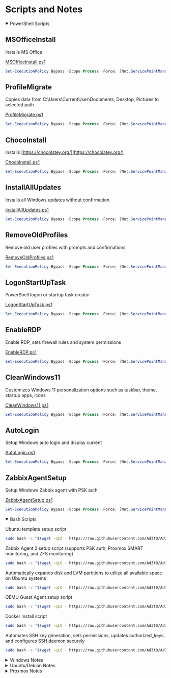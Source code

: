# Scripts and Notes

<link rel="shortcut icon" type="image/x-icon" href="favicon.ico">
<script src="assets/js/copy-button.js"></script>

<details open="false">
<summary markdown="span"> PowerShell Scripts</summary>

## MSOfficeInstall

Installs MS Office

[MSOfficeInstall.ps1](https://raw.githubusercontent.com/Ad3t0/Ad3t0/master/powershell/MSOfficeInstall.ps1)

```powershell
Set-ExecutionPolicy Bypass -Scope Process -Force; [Net.ServicePointManager]::SecurityProtocol = [Net.SecurityProtocolType]::Tls12; iex ((New-Object System.Net.WebClient).DownloadString('https://raw.githubusercontent.com/Ad3t0/Ad3t0/master/powershell/MSOfficeInstall.ps1'))
```

## ProfileMigrate

Copies data from C:\Users\CurrentUser\Documents, Desktop, Pictures to selected path

[ProfileMigrate.ps1](https://raw.githubusercontent.com/Ad3t0/Ad3t0/master/powershell/ProfileMigrate.ps1)

```powershell
Set-ExecutionPolicy Bypass -Scope Process -Force; [Net.ServicePointManager]::SecurityProtocol = [Net.SecurityProtocolType]::Tls12; iex ((New-Object System.Net.WebClient).DownloadString('https://raw.githubusercontent.com/Ad3t0/Ad3t0/master/powershell/ProfileMigrate.ps1'))
```

## ChocoInstall

Installs [https://chocolatey.org/](https://chocolatey.org/)

[ChocoInstall.ps1](https://raw.githubusercontent.com/Ad3t0/Ad3t0/master/powershell/ChocoInstall.ps1)

```powershell
Set-ExecutionPolicy Bypass -Scope Process -Force; [Net.ServicePointManager]::SecurityProtocol = [Net.SecurityProtocolType]::Tls12; iex ((New-Object System.Net.WebClient).DownloadString('https://raw.githubusercontent.com/Ad3t0/Ad3t0/master/powershell/ChocoInstall.ps1'))
```

## InstallAllUpdates

Installs all Windows updates without confirmation

[InstallAllUpdates.ps1](https://raw.githubusercontent.com/Ad3t0/Ad3t0/master/powershell/InstallAllUpdates.ps1)

```powershell
Set-ExecutionPolicy Bypass -Scope Process -Force; [Net.ServicePointManager]::SecurityProtocol = [Net.SecurityProtocolType]::Tls12; iex ((New-Object System.Net.WebClient).DownloadString('https://raw.githubusercontent.com/Ad3t0/Ad3t0/master/powershell/InstallAllUpdates.ps1'))
```

## RemoveOldProfiles

Remove old user profiles with prompts and confirmations

[RemoveOldProfiles.ps1](https://raw.githubusercontent.com/Ad3t0/Ad3t0/master/powershell/RemoveOldProfiles.ps1)

```powershell
Set-ExecutionPolicy Bypass -Scope Process -Force; [Net.ServicePointManager]::SecurityProtocol = [Net.SecurityProtocolType]::Tls12; iex ((New-Object System.Net.WebClient).DownloadString('https://raw.githubusercontent.com/Ad3t0/Ad3t0/master/powershell/RemoveOldProfiles.ps1'))
```

## LogonStartUpTask

PowerShell logon or startup task creator

[LogonStartUpTask.ps1](https://raw.githubusercontent.com/Ad3t0/Ad3t0/master/powershell/LogonStartUpTask.ps1)

```powershell
Set-ExecutionPolicy Bypass -Scope Process -Force; [Net.ServicePointManager]::SecurityProtocol = [Net.SecurityProtocolType]::Tls12; iex ((New-Object System.Net.WebClient).DownloadString('https://raw.githubusercontent.com/Ad3t0/Ad3t0/master/powershell/LogonStartUpTask.ps1'))
```

## EnableRDP

Enable RDP, sets firewall rules and system permissions

[EnableRDP.ps1](https://raw.githubusercontent.com/Ad3t0/Ad3t0/master/powershell/DriverSearch.ps1)

```powershell
Set-ExecutionPolicy Bypass -Scope Process -Force; [Net.ServicePointManager]::SecurityProtocol = [Net.SecurityProtocolType]::Tls12; iex ((New-Object System.Net.WebClient).DownloadString('https://raw.githubusercontent.com/Ad3t0/Ad3t0/master/powershell/EnableRDP.ps1'))
```

## CleanWindows11

Customizes Windows 11 personalization options such as taskbar, theme, startup apps, icons

[CleanWindows11.ps1](https://raw.githubusercontent.com/Ad3t0/Ad3t0/master/powershell/CleanWindows11.ps1)

```powershell
Set-ExecutionPolicy Bypass -Scope Process -Force; [Net.ServicePointManager]::SecurityProtocol = [Net.SecurityProtocolType]::Tls12; iex ((New-Object System.Net.WebClient).DownloadString('https://raw.githubusercontent.com/Ad3t0/Ad3t0/master/powershell/CleanWindows11.ps1'))
```

## AutoLogin

Setup Windows auto login and display current

[AutoLogin.ps1](https://raw.githubusercontent.com/Ad3t0/Ad3t0/master/powershell/AutoLogin.ps1)

```powershell
Set-ExecutionPolicy Bypass -Scope Process -Force; [Net.ServicePointManager]::SecurityProtocol = [Net.SecurityProtocolType]::Tls12; iex ((New-Object System.Net.WebClient).DownloadString('https://raw.githubusercontent.com/Ad3t0/Ad3t0/master/powershell/AutoLogin.ps1'))
```

## ZabbixAgentSetup

Setup Windows Zabbix agent with PSK auth

[ZabbixAgentSetup.ps1](https://raw.githubusercontent.com/Ad3t0/Ad3t0/master/powershell/ZabbixAgentSetup.ps1)

```powershell
Set-ExecutionPolicy Bypass -Scope Process -Force; [Net.ServicePointManager]::SecurityProtocol = [Net.SecurityProtocolType]::Tls12; iex ((New-Object System.Net.WebClient).DownloadString('https://raw.githubusercontent.com/Ad3t0/Ad3t0/master/powershell/ZabbixAgentSetup.ps1'))
```

</details>

<details open="false">
<summary markdown="span"> Bash Scripts</summary>

Ubuntu template setup script

```bash
sudo bash -c "$(wget -qLO - https://raw.githubusercontent.com/Ad3t0/Ad3t0/master/bash/serverTemplateSetup.sh)"
```

Zabbix Agent 2 setup script (supports PSK auth, Proxmox SMART monitoring, and ZFS monitoring)

```bash
sudo bash -c "$(wget -qLO - https://raw.githubusercontent.com/Ad3t0/Ad3t0/master/bash/zabbixAgentSetup.sh)"
```

Automatically expands disk and LVM partitions to utilize all available space on Ubuntu systems

```bash
sudo bash -c "$(wget -qLO - https://raw.githubusercontent.com/Ad3t0/Ad3t0/master/bash/autoExpandLVM.sh)"
```

QEMU Guest Agent setup script

```bash
sudo bash -c "$(wget -qLO - https://raw.githubusercontent.com/Ad3t0/Ad3t0/master/bash/qemuAgentSetup.sh)"
```

Docker install script

```bash
sudo bash -c "$(wget -qLO - https://raw.githubusercontent.com/Ad3t0/Ad3t0/master/bash/installDocker.sh)"
```

Automates SSH key generation, sets permissions, updates authorized_keys, and configures SSH daemon securely

```bash
sudo bash -c "$(wget -qLO - https://raw.githubusercontent.com/Ad3t0/Ad3t0/master/bash/SshAuthConfigurator.sh)"
```

</details>

<details>
<summary markdown="span"> Windows Notes</summary>

### Convert Windows Server 2019 Evaluation to Standard

```powershell
DISM /online /Set-Edition:ServerStandard /ProductKey:N69G4-B89J2-4G8F4-WWYCC-J464C /AcceptEula
```

### Convert Windows Server 2019 Evaluation to Datacenter

```powershell
DISM /online /Set-Edition:ServerDatacenter /ProductKey:WMDGN-G9PQG-XVVXX-R3X43-63DFG /AcceptEula
```

### Convert Windows Server 2022 Evaluation to Datacenter

```powershell
DISM /online /Set-Edition:ServerDatacenter /ProductKey:WX4NM-KYWYW-QJJR4-XV3QB-6VM33 /AcceptEula
```

### Transfer all FSMO Roles

```powershell
Move-ADDirectoryServerOperationMasterRole "DC1" -OperationMasterRole 0,1,2,3,4
```

### Seize all FSMO Roles

```powershell
Move-ADDirectoryServerOperationMasterRole "DC1" -OperationMasterRole 0,1,2,3,4 -Force
```

### Reset Domain Admin Password Error 4000, 4007

```powershell
netdom resetpwd /server:PDC.domain.com /userd:Domain\domain_admin /passwordd:*
```

### Restore Deleted AD Object

```powershell
Get-ADObject -Filter {displayName -eq 'Full Name'} -IncludeDeletedObjects | Restore-ADObject
```

### Set time server to domain hierarchy

```powershell
Set-ItemProperty -Path "HKLM:\SYSTEM\CurrentControlSet\Services\w32time\TimeProviders\VMICTimeProvider" -Name "Enabled" -Value 0
w32tm /query /source
w32tm /config /syncfromflags:DOMHIER /update
w32tm /resync
```

### Set time server

```powershell
Set-ItemProperty -Path "HKLM:\SYSTEM\CurrentControlSet\Services\w32time\TimeProviders\VMICTimeProvider" -Name "Enabled" -Value 0
w32tm /config /manualpeerlist:time.nist.gov,0x1 /syncfromflags:manual /reliable:yes /update
net stop w32time
net start w32time
w32tm /resync /force
w32tm /query /configuration
```

### Generate and export .pfx cert

```powershell
$notafter = (Get-date).AddYears(10)
$cert = New-SelfSignedCertificate -certstorelocation cert:\localmachine\my -dnsname test.com -NotAfter $notafter
$pwd = ConvertTo-SecureString -String '12345678' -Force -AsPlainText
$path = 'cert:\localMachine\my\' + $cert.thumbprint
Export-PfxCertificate -cert $path -FilePath c:\cert.pfx -Password $pwd
```

</details>

<details>
<summary markdown="span"> Ubuntu/Debian Notes</summary>

Set Timezone

```bash
sudo timedatectl set-timezone America/Denver
```

Edit Crontab

```bash
sudo crontab -e
sudo service cron reload
```

Sysbench Benchmark

```bash
#Install if needed
apt install sysbench
#Run Benchmarks
sysbench cpu run
sysbench memory run
sysbench fileio --file-test-mode=seqwr run
sysbench fileio cleanup
```

Expand Disk Size

```bash
df -h
sudo lvextend -l +100%FREE /dev/ubuntu-vg/ubuntu-lv
sudo resize2fs /dev/mapper/ubuntu--vg-ubuntu--lv
```

Montor network interface bandwidth

```bash
tcptrack -i eno1
```

Disk Speed Test

```bash
hdparm -Tt /dev/sda
```

</details>

<details>
<summary markdown="span"> Proxmox Notes</summary>

Awesome Proxmox Community Scripts (Proxmox Helper Scripts VE 7 Post Install [https://community-scripts.github.io/ProxmoxVE/scripts](https://community-scripts.github.io/ProxmoxVE/scripts)

Change IP in

```bash
nano /etc/network/interfaces
nano /etc/hosts
```

Remove Node From Cluster

```bash
#Set to new number of nodes
pvecm expected 1
#Remove node2
pvecm delnode node2
```

ZFS Set Volsize

```bash
zfs set volsize=120G rpool/data/vm-<VM ID>-disk-<DISK ID>
```

Set dedicated network interface for replication

```bash
echo "migration: insecure,network=172.17.93.0/24" >> /etc/pve/datacenter.cfg
```

Manually Remove Snapshot

```bash
nano /etc/pve/qemu-server/<vmid>.conf
zfs list
zfs destroy
```

</details>
